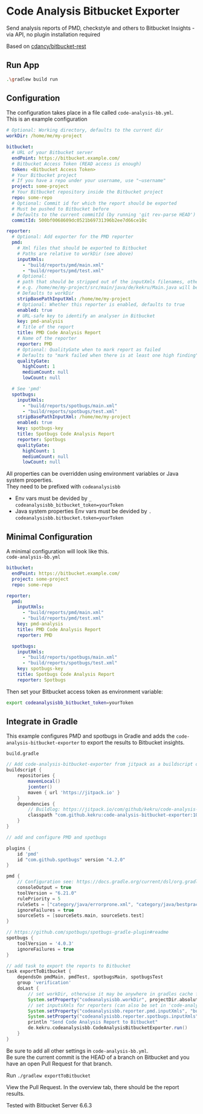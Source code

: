 # Code Analysis Bitbucket Exporter

Send analysis reports of PMD, checkstyle and others to Bitbucket Insights - via API, no plugin installation required

Based on [cdancy/bitbucket-rest](https://github.com/cdancy/bitbucket-rest)

## Run App

```bash
.\gradlew build run
```

## Configuration

The configuration takes place in a file called `code-analysis-bb.yml`.  
This is an example configuration

```yml
# Optional: Working directory, defaults to the current dir 
workDir: /home/me/my-project

bitbucket:
  # URL of your Bitbucket server
  endPoint: https://bitbucket.example.com/
  # Bitbucket Access Token (READ access is enough)
  token: <Bitbucket Access Token>
  # Your Bitbucket project
  # If you have a repo under your username, use "~username"
  project: some-project
  # Your Bitbucket repository inside the Bitbucket project
  repo: some-repo
  # Optional: Commit id for which the report should be exported
  # Must be pushed to Bitbucket before
  # Defaults to the current commitId (by running 'git rev-parse HEAD')
  commitId: 500bf0068609dc0521b69731396b2ee7d66ce10c

reporter:
  # Optional: Add exporter for the PMD reporter
  pmd:
    # Xml files that should be exported to Bitbucket
    # Paths are relative to workDir (see above) 
    inputXmls:
      - "build/reports/pmd/main.xml"
      - "build/reports/pmd/test.xml"
    # Optional:
    # path that should be stripped out of the inputXmls filenames, otherwise Bitbucket will not find it
    # e.g. /home/me/my-project/src/main/java/de/kekru/Main.java will become src/main/java/de/kekru/Main.java
    # Defaults to workDir
    stripBasePathInputXml: /home/me/my-project
    # Optional: Whether this reporter is enabled, defaults to true
    enabled: true
    # URL-safe key to identify an analyser in Bitbucket
    key: pmd-analysis
    # Title of the report
    title: PMD Code Analysis Report
    # Name of the reporter
    reporter: PMD
    # Optional: QualityGate when to mark report as failed
    # Defaults to "mark failed when there is at least one high finding" 
    qualityGate:
      highCount: 1
      mediumCount: null
      lowCount: null

  # See 'pmd'
  spotbugs:
    inputXmls:
      - "build/reports/spotbugs/main.xml"
      - "build/reports/spotbugs/test.xml"
    stripBasePathInputXml: /home/me/my-project
    enabled: true
    key: spotbugs-key
    title: Spotbugs Code Analysis Report
    reporter: Spotbugs
    qualityGate:
      highCount: 1
      mediumCount: null
      lowCount: null
```

All properties can be overridden using environment variables or Java system properties.    
They need to be prefixed with `codeanalysisbb`

+ Env vars must be devided by `_`  
  `codeanalysisbb_bitbucket_token=yourToken`
+ Java system properties Env vars must be devided by `.`  
  `codeanalysisbb.bitbucket.token=yourToken`


## Minimal Configuration

A minimal configuration will look like this.  
`code-analysis-bb.yml`  

```yml
bitbucket:
  endPoint: https://bitbucket.example.com/
  project: some-project
  repo: some-repo

reporter:
  pmd:
    inputXmls:
      - "build/reports/pmd/main.xml"
      - "build/reports/pmd/test.xml"
    key: pmd-analysis
    title: PMD Code Analysis Report
    reporter: PMD

  spotbugs:
    inputXmls:
      - "build/reports/spotbugs/main.xml"
      - "build/reports/spotbugs/test.xml"
    key: spotbugs-key
    title: Spotbugs Code Analysis Report
    reporter: Spotbugs
```

Then set your Bitbucket access token as environment variable:

```bash
export codeanalysisbb_bitbucket_token=yourToken
```

## Integrate in Gradle

This example configures PMD and spotbugs in Gradle and adds the `code-analysis-bitbucket-exporter` to export the results to Bitbucket insights.

`build.gradle`  

```groovy
// Add code-analysis-bitbucket-exporter from jitpack as a buildscript dependency
buildscript {
    repositories {
        mavenLocal()
        jcenter()
        maven { url 'https://jitpack.io' }
    }
    dependencies {
        // Buildlog: https://jitpack.io/com/github/kekru/code-analysis-bitbucket-exporter/<versionnumber>/build.log
        classpath "com.github.kekru:code-analysis-bitbucket-exporter:10a17fc693a182b870cfa53d82788bb857e53e72"
    }
}

// add and configure PMD and spotbugs

plugins {
    id 'pmd'
    id "com.github.spotbugs" version "4.2.0"
}

pmd {
    // Configuration see: https://docs.gradle.org/current/dsl/org.gradle.api.plugins.quality.PmdExtension.html
    consoleOutput = true
    toolVersion = "6.21.0"
    rulePriority = 5
    ruleSets = ["category/java/errorprone.xml", "category/java/bestpractices.xml"]
    ignoreFailures = true
    sourceSets = [sourceSets.main, sourceSets.test]
}

// https://github.com/spotbugs/spotbugs-gradle-plugin#readme
spotbugs {
    toolVersion = '4.0.3'
    ignoreFailures = true
}

// add task to export the reports to Bitbucket
task exportToBitbucket {
    dependsOn pmdMain, pmdTest, spotbugsMain, spotbugsTest
    group 'verification'
    doLast {
        // set workDir, otherwise it may be anywhere in gradles cache folders
        System.setProperty("codeanalysisbb.workDir", projectDir.absolutePath)
        // set inputsXmls for reporters (can also be set in 'code-analysis-bb.yml')
        System.setProperty("codeanalysisbb.reporter.pmd.inputXmls", "build/reports/pmd/main.xml, build/reports/pmd/test.xml")
        System.setProperty("codeanalysisbb.reporter.spotbugs.inputXmls", "build/reports/spotbugs/main.xml, build/reports/spotbugs/test.xml");
        println "Send Code Analysis Report to Bitbucket"
        de.kekru.codeanalysisbb.CodeAnalysisBitbucketExporter.run()
    }
}
```

Be sure to add all other settings in `code-analysis-bb.yml`.  
Be sure the current commit is the HEAD of a branch on Bitbucket and you have an open Pull Request for that branch.

Run `./gradlew exportToBitbucket`

View the Pull Request. In the overview tab, there should be the report results.  

Tested with Bitbucket Server 6.6.3
